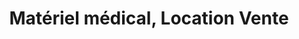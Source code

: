 ---
title: "Matériel médical, Location Vente"
url: /bruay-la-buissiere/materiel-medical-location-vente/
shop: Sanitätshaus
---